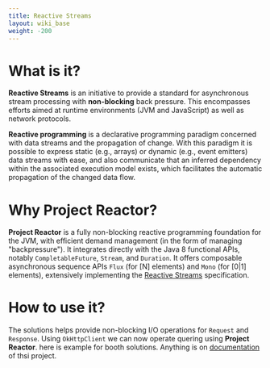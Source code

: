 ```yaml
---
title: Reactive Streams
layout: wiki_base
weight: -200
---
```


# What is it?

**Reactive Streams** is an initiative to provide a standard for asynchronous stream processing with **non-blocking** back pressure. This encompasses efforts aimed at runtime environments (JVM and JavaScript) as well as network protocols.

**Reactive programming** is a declarative programming paradigm concerned with data streams and the propagation of change. With this paradigm it is possible to express static (e.g., arrays) or dynamic (e.g., event emitters) data streams with ease, and also communicate that an inferred dependency within the associated execution model exists, which facilitates the automatic propagation of the changed data flow.

# Why Project Reactor?

**Project Reactor** is a fully non-blocking reactive programming foundation for the JVM, with efficient demand management (in the form of managing "backpressure"). It integrates directly with the Java 8 functional APIs, notably `CompletableFuture`, `Stream`, and `Duration`. It offers composable asynchronous sequence APIs `Flux` (for [N] elements) and `Mono` (for [0|1] elements), extensively implementing the [Reactive Streams](http://www.reactive-streams.org/) specification.

# How to use it?

The solutions helps provide non-blocking I/O operations for `Request` and `Response`. Using `OkHttpClient` we can now operate quering using **Project Reactor**. here is example for booth solutions. Anything is on [documentation](https://projectreactor.io/docs/core/release/reference/#core-features) of thsi project.